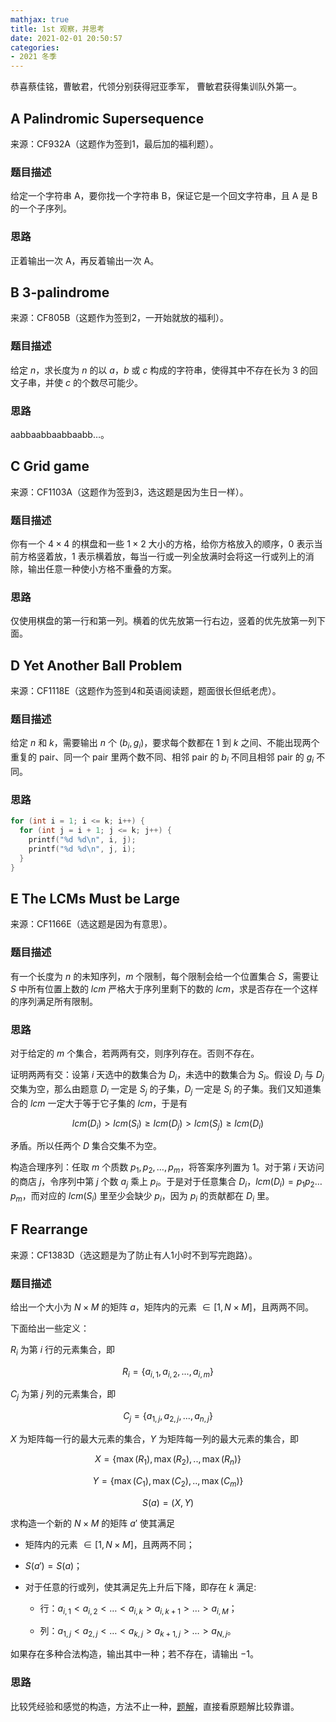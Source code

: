 ```yaml
---
mathjax: true
title: 1st 观察，并思考
date: 2021-02-01 20:50:57
categories:
- 2021 冬季
---
```


恭喜蔡佳铭，曹敏君，代领分别获得冠亚季军， 曹敏君获得集训队外第一。

## A Palindromic Supersequence

来源：CF932A（这题作为签到1，最后加的福利题）。

### 题目描述

给定一个字符串 A，要你找一个字符串 B，保证它是一个回文字符串，且 A 是 B 的一个子序列。

### 思路

正着输出一次 A，再反着输出一次 A。

## B 3-palindrome

来源：CF805B（这题作为签到2，一开始就放的福利）。

### 题目描述

给定 $n$，求长度为 $n$ 的以 $a$，$b$ 或 $c$ 构成的字符串，使得其中不存在长为 $3$ 的回文子串，并使 $c$ 的个数尽可能少。

### 思路

$\text{aabbaabbaabbaabb} \dots$。

## C Grid game

来源：CF1103A（这题作为签到3，选这题是因为生日一样）。

### 题目描述

你有一个 $4 \times 4$ 的棋盘和一些 $1 \times 2$ 大小的方格，给你方格放入的顺序，$0$ 表示当前方格竖着放，$1$ 表示横着放，每当一行或一列全放满时会将这一行或列上的消除，输出任意一种使小方格不重叠的方案。

### 思路

仅使用棋盘的第一行和第一列。横着的优先放第一行右边，竖着的优先放第一列下面。

## D Yet Another Ball Problem

来源：CF1118E（这题作为签到4和英语阅读题，题面很长但纸老虎）。

### 题目描述

给定 $n$ 和 $k$，需要输出 $n$ 个 $(b_i, g_i)$，要求每个数都在 $1$ 到 $k$ 之间、不能出现两个重复的 pair、同一个 pair 里两个数不同、相邻 pair 的 $b_i$ 不同且相邻 pair 的 $g_i$ 不同。

### 思路

```C++
for (int i = 1; i <= k; i++) {
  for (int j = i + 1; j <= k; j++) {
    printf("%d %d\n", i, j);
    printf("%d %d\n", j, i);
  }
}
```

## E The LCMs Must be Large

来源：CF1166E（选这题是因为有意思）。

### 题目描述

有一个长度为 $n$ 的未知序列，$m$ 个限制，每个限制会给一个位置集合 $S$，需要让 $S$ 中所有位置上数的 $lcm$ 严格大于序列里剩下的数的 $lcm$，求是否存在一个这样的序列满足所有限制。

### 思路

对于给定的 $m$ 个集合，若两两有交，则序列存在。否则不存在。

证明两两有交：设第 $i$ 天选中的数集合为 $D_i$，未选中的数集合为 $S_i$。假设 $D_i$ 与 $D_j$ 交集为空，那么由题意 $D_i$ 一定是 $S_j$ 的子集，$D_j$ 一定是 $S_i$ 的子集。我们又知道集合的 $lcm$ 一定大于等于它子集的 $lcm$，于是有

$$
lcm(D_i) > lcm(S_i) \ge lcm(D_j) > lcm(S_j) \ge lcm(D_i)
$$

矛盾。所以任两个 $D$ 集合交集不为空。

构造合理序列：任取 $m$ 个质数 $p_1,p_2,\dots,p_m$，将答案序列置为 $1$。对于第 $i$ 天访问的商店 $j$，令序列中第 $j$ 个数 $a_j$ 乘上 $p_i$。于是对于任意集合 $D_i$，$lcm(D_i) = p_1 p_2 \dots p_m$，而对应的 $lcm(S_i)$ 里至少会缺少 $p_i$，因为 $p_i$ 的贡献都在 $D_i$ 里。

## F Rearrange

来源：CF1383D（选这题是为了防止有人1小时不到写完跑路）。

### 题目描述

给出一个大小为  $N \times M$ 的矩阵 $a$，矩阵内的元素 $\in [1, N \times M]$，且两两不同。

下面给出一些定义：

$R_i$ 为第 $i$ 行的元素集合，即

$$
R_i=\{a_{i,1},a_{i,2},...,a_{i,m}\}
$$

$C_j$ 为第 $j$ 列的元素集合，即

$$
C_j=\{a_{1,j},a_{2,j},...,a_{n,j}\}
$$

$X$ 为矩阵每一行的最大元素的集合，$Y$ 为矩阵每一列的最大元素的集合，即

$$
X=\{\max(R_1),\max(R_2),..,\max(R_n)\}
$$

$$
Y=\{\max(C_1),\max(C_2),..,\max(C_m)\}
$$

$$
S(a) = (X , Y)
$$

求构造一个新的 $N \times M$ 的矩阵 $a′$ 使其满足

- 矩阵内的元素  $\in [1, N \times M]$，且两两不同；

- $S(a′)=S(a)$；

- 对于任意的行或列，使其满足先上升后下降，即存在 $k$ 满足:

  - 行：$a_{i,1} < a_{i,2} < \dots < a_{i,k} > a_{i,k+1} > \dots > a_{i,M}$；

  - 列：$a_{1,j} < a_ {2,j} < \dots < a_{k,j} > a_{k+1,j} > \dots > a_{N,j}$。

如果存在多种合法构造，输出其中一种；若不存在，请输出 $-1$。

### 思路

比较凭经验和感觉的构造，方法不止一种，[题解](https://codeforces.com/blog/entry/80562)，直接看原题解比较靠谱。
